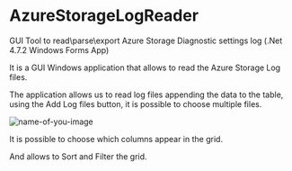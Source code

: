 # AzureStorageLogReader

GUI Tool to read\parse\export Azure Storage Diagnostic settings log (.Net 4.7.2 Windows Forms App)

It is a GUI Windows application that allows to read the Azure Storage Log files.

The application allows us to read log files appending the data to the table, using the Add Log files button, it is possible to choose multiple files.

![name-of-you-image](https://https://github.com/nunomo/AzureStorageLogReader/blob/main/images/AzureStorageLogReader_1.png)

It is possible to choose which columns appear in the grid.

And allows to Sort and Filter the grid.
